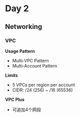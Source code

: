 # Day 2
## Networking
### VPC
**Usage Pattern**
- Multi-VPC Pattern
- Multi-Account Pattern

**Limits**
- 5 VPCs per region per account
- CIDR: /24 (256) ~ /16 (65536)

**VPC Plus**
- 可追加4个网段

<!--stackedit_data:
eyJoaXN0b3J5IjpbLTEzMTk5MDM3NjMsNDI0MzkzNTgzLDE4Mz
g1MTY3NDVdfQ==
-->